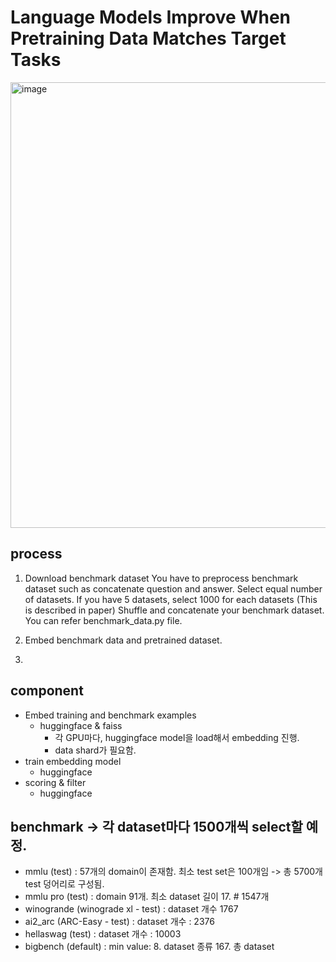 # Language Models Improve When Pretraining Data Matches Target Tasks
<img width="1115" height="713" alt="image" src="https://github.com/user-attachments/assets/9031b9b1-d6e8-441b-bcf7-6be7b753bda2" />

## process
1. Download benchmark dataset
  You have to preprocess benchmark dataset such as concatenate question and answer.
  Select equal number of datasets. If you have 5 datasets, select 1000 for each datasets (This is described in paper)
  Shuffle and concatenate your benchmark dataset. 
  You can refer benchmark_data.py file.

2. Embed benchmark data and pretrained dataset.
3. 

## component
- Embed training and benchmark examples
  - huggingface & faiss
    - 각 GPU마다, huggingface model을 load해서 embedding 진행.
    - data shard가 필요함. 
- train embedding model
  - huggingface
- scoring & filter
  - huggingface

## benchmark -> 각 dataset마다 1500개씩 select할 예정.
- mmlu (test) 
  : 57개의 domain이 존재함. 최소 test set은 100개임 -> 총 5700개 test 덩어리로 구성됨.
- mmlu pro (test) 
  : domain 91개. 최소 dataset 길이 17. # 1547개
- winogrande (winograde xl - test) 
  : dataset 개수 1767
- ai2_arc (ARC-Easy - test) 
  : dataset 개수 : 2376
- hellaswag (test)
  : dataset 개수 : 10003
- bigbench (default) 
  : min value: 8. dataset 종류 167. 총 dataset 